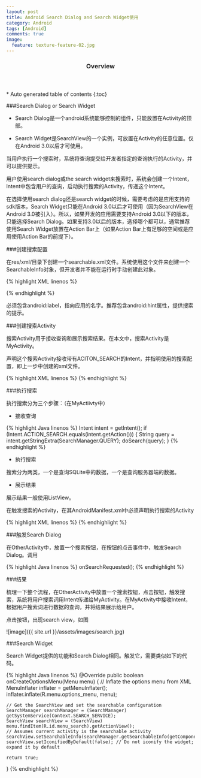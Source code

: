 ```yaml
---
layout: post
title: Android Search Dialog and Search Widget使用
category: Android
tags: [Android]
comments: true
image:
  feature: texture-feature-02.jpg
---
```


<section id="table-of-contents" class="toc">
  <header>
    <h3>Overview</h3>
  </header>
<div id="drawer" markdown="1">
*  Auto generated table of contents
{:toc}
</div>
</section>


###Search Dialog or Search Widget

* Search Dialog是一个android系统能够控制的组件，只能放置在Activity的顶部。

* Search Widget是SearchView的一个实例，可放置在Activity的任意位置。仅在Android 3.0以后才可使用。

当用户执行一个搜索时，系统将查询提交给开发者指定的查询执行的Activity，并可以提供提示。

用户使用search dialog或the search widget来搜索时，系统会创建一个Intent，Intent中包含用户的查询，启动执行搜索的Activity，传递这个Intent。

在选择使用search dialog还是search widget的时候，需要考虑的是应用支持的sdk版本，Search Widget只能在Android 3.0以后才可使用（因为SearchView在Android 3.0被引入）。所以，如果开发的应用需要支持Android 3.0以下的版本，只能选择Search Dialog。如果支持3.0以后的版本，选择哪个都可以，通常推荐使用Search Widget放置在Action Bar上（如果Action Bar上有足够的空间或是应用使用Action Bar的前提下）。

###创建搜索配置

在res/xml/目录下创建一个searchable.xml文件。系统使用这个文件来创建一个SearchableInfo对象，但开发者并不能在运行时手动创建此对象。

{% highlight XML linenos %}
<?xml version="1.0" encoding="utf-8"?>
<searchable xmlns:android="http://schemas.android.com/apk/res/android"
    android:label="@string/app_name"
    android:hint="@string/search_hint">
</searchable>
{% endhighlight %}

必须包含android:label，指向应用的名字。推荐包含android:hint属性，提供搜索的提示。

###创建搜索Activity

搜索Activity用于接收查询和展示搜索结果。在本文中，搜索Activity是MyActivity。

声明这个搜索Activity接收带有ACITON_SEARCH的Intent，并指明使用的搜索配置，即上一步中创建的xml文件。

{% highlight XML linenos %}
<application>
    <activity android:name=".MyActivity" >
        <intent-filter>
            <action android:name="android.intent.action.SEARCH" />
        </intent-filter>
        <meta-data android:name="android.app.searchable"
                  android:resource="@xml/searchable"/>
    </activity>
</application>
{% endhighlight %}

###执行搜索

执行搜索分为三个步骤：（在MyActiivty中）

* 接收查询

{% highlight Java linenos %}
Intent intent = getIntent();
    if (Intent.ACTION_SEARCH.equals(intent.getAction())) {
      String query = intent.getStringExtra(SearchManager.QUERY);
      doSearch(query);
    }
{% endhighlight %}

* 执行搜索
	
搜索分为两类，一个是查询SQLite中的数据，一个是查询服务器端的数据。

* 展示结果
	
展示结果一般使用ListView。

在触发搜索的Activity，在其AndroidManifest.xml中必须声明执行搜索的Activity

{% highlight XML linenos %}
<activity android:name=".OtherActivity">
        <meta-data android:name="android.app.default_searchable"
                  android:value=".MyActivity" />
</activity>
{% endhighlight %}

###触发Search Dialog

在OtherActivity中，放置一个搜索按钮，在按钮的点击事件中，触发Search Dialog。调用

{% highlight Java linenos %}
onSearchRequested();
{% endhighlight %}

###结果

梳理一下整个流程，在OtherActivity中放置一个搜索按钮，点击按钮，触发搜索，系统将用户搜索词用Intent传递给MyActivity。在MyActivity中接收Intent，根据用户搜索词进行数据的查询，并将结果展示给用户。

点击按钮，出现search view，如图

![image]({{ site.url }}/assets/images/search.jpg)

###Search Widget

Search Widget提供的功能和Search Dialog相同。触发它，需要类似如下的代码。

{% highlight Java linenos %}
@Override
public boolean onCreateOptionsMenu(Menu menu) {
    // Inflate the options menu from XML
    MenuInflater inflater = getMenuInflater();
    inflater.inflate(R.menu.options_menu, menu);

    // Get the SearchView and set the searchable configuration
    SearchManager searchManager = (SearchManager) getSystemService(Context.SEARCH_SERVICE);
    SearchView searchView = (SearchView) menu.findItem(R.id.menu_search).getActionView();
    // Assumes current activity is the searchable activity
    searchView.setSearchableInfo(searchManager.getSearchableInfo(getComponentName()));
    searchView.setIconifiedByDefault(false); // Do not iconify the widget; expand it by default

    return true;
}
{% endhighlight %}